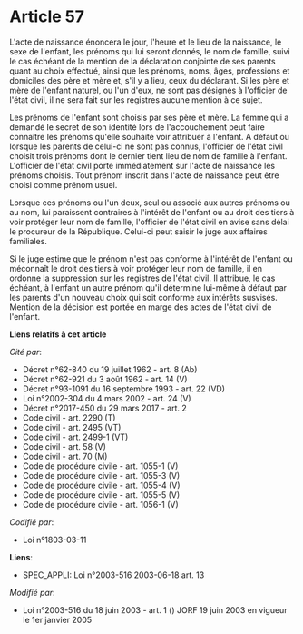 # Article 57

L'acte de naissance énoncera le jour, l'heure et le lieu de la naissance, le sexe de l'enfant, les prénoms qui lui seront
donnés, le nom de famille, suivi le cas échéant de la mention de la déclaration conjointe de ses parents quant au choix
effectué, ainsi que les prénoms, noms, âges, professions et domiciles des père et mère et, s'il y a lieu, ceux du déclarant.
Si les père et mère de l'enfant naturel, ou l'un d'eux, ne sont pas désignés à l'officier de l'état civil, il ne sera fait
sur les registres aucune mention à ce sujet.

Les prénoms de l'enfant sont choisis par ses père et mère. La femme qui a demandé le secret de son identité lors de
l'accouchement peut faire connaître les prénoms qu'elle souhaite voir attribuer à l'enfant. A défaut ou lorsque les parents
de celui-ci ne sont pas connus, l'officier de l'état civil choisit trois prénoms dont le dernier tient lieu de nom de famille
à l'enfant. L'officier de l'état civil porte immédiatement sur l'acte de naissance les prénoms choisis. Tout prénom inscrit
dans l'acte de naissance peut être choisi comme prénom usuel.

Lorsque ces prénoms ou l'un deux, seul ou associé aux autres prénoms ou au nom, lui paraissent contraires à l'intérêt de
l'enfant ou au droit des tiers à voir protéger leur nom de famille, l'officier de l'état civil en avise sans délai le
procureur de la République. Celui-ci peut saisir le juge aux affaires familiales.

Si le juge estime que le prénom n'est pas conforme à l'intérêt de l'enfant ou méconnaît le droit des tiers à voir protéger
leur nom de famille, il en ordonne la suppression sur les registres de l'état civil. Il attribue, le cas échéant, à l'enfant
un autre prénom qu'il détermine lui-même à défaut par les parents d'un nouveau choix qui soit conforme aux intérêts susvisés.
Mention de la décision est portée en marge des actes de l'état civil de l'enfant.

**Liens relatifs à cet article**

_Cité par_:

  - Décret n°62-840 du 19 juillet 1962 - art. 8 (Ab)
  - Décret n°62-921 du 3 août 1962 - art. 14 (V)
  - Décret n°93-1091 du 16 septembre 1993 - art. 22 (VD)
  - Loi n°2002-304 du 4 mars 2002 - art. 24 (V)
  - Décret n°2017-450 du 29 mars 2017 - art. 2
  - Code civil - art. 2290 (T)
  - Code civil - art. 2495 (VT)
  - Code civil - art. 2499-1 (VT)
  - Code civil - art. 58 (V)
  - Code civil - art. 70 (M)
  - Code de procédure civile - art. 1055-1 (V)
  - Code de procédure civile - art. 1055-3 (V)
  - Code de procédure civile - art. 1055-4 (V)
  - Code de procédure civile - art. 1055-5 (V)
  - Code de procédure civile - art. 1056-1 (V)

_Codifié par_:

  - Loi n°1803-03-11

**Liens**:

  - SPEC_APPLI: Loi n°2003-516 2003-06-18 art. 13

_Modifié par_:

  - Loi n°2003-516 du 18 juin 2003 - art. 1 () JORF 19 juin 2003 en vigueur le 1er janvier 2005
